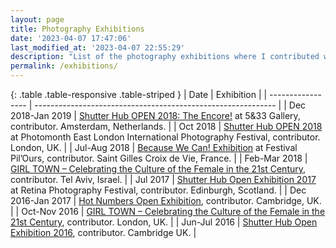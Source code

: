 ```yaml
---
layout: page
title: Photography Exhibitions
date: '2023-04-07 17:47:06'
last_modified_at: '2023-04-07 22:55:29'
description: "List of the photography exhibitions where I contributed with my work."
permalink: /exhibitions/
---
```

{: .table .table-responsive .table-striped }
| Date              | Exhibition                                                   |
| ----------------- | ------------------------------------------------------------ |
| Dec 2018-Jan 2019 | [Shutter Hub OPEN 2018: The Encore!](/photography/shutter-hub-open-2018/) at 5&33 Gallery, contributor. Amsterdam, Netherlands. |
| Oct 2018          | [Shutter Hub OPEN 2018](/photography/shutter-hub-open-2018/) at Photomonth East London International Photography Festival, contributor. London, UK. |
| Jul-Aug 2018      | [Because We Can! Exhibition](/photography/because-we-can-exhibition/) at Festival Pil’Ours, contributor. Saint Gilles Croix de Vie, France. |
| Feb-Mar 2018      | [GIRL TOWN – Celebrating the Culture of the Female in the 21st Century](/photography/girl-town-moved-to-tel-aviv/), contributor. Tel Aviv, Israel. |
| Jul 2017          | [Shutter Hub Open Exhibition 2017](/photography/shutter-hub-open-retina-festival/) at Retina Photography Festival, contributor. Edinburgh, Scotland. |
| Dec 2016-Jan 2017 | [Hot Numbers Open Exhibition](/photography/hot-numbers-open-exhibition/), contributor. Cambridge, UK. |
| Oct-Nov 2016      | [GIRL TOWN – Celebrating the Culture of the Female in the 21st Century](/photography/girl-town-exhibition/), contributor. London, UK. |
| Jun-Jul 2016      | [Shutter Hub Open Exhibition 2016](/photography/shutter-hub-open-exhibition/), contributor. Cambridge UK. |